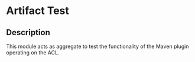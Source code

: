 <!-- (c) https://github.com/MontiCore/monticore -->
# Artifact Test

## Description
This module acts as aggregate to test the functionality of the Maven plugin operating on the ACL.
